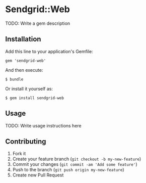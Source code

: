 # Sendgrid::Web

TODO: Write a gem description

## Installation

Add this line to your application's Gemfile:

    gem 'sendgrid-web'

And then execute:

    $ bundle

Or install it yourself as:

    $ gem install sendgrid-web

## Usage

TODO: Write usage instructions here

## Contributing

1. Fork it
2. Create your feature branch (`git checkout -b my-new-feature`)
3. Commit your changes (`git commit -am 'Add some feature'`)
4. Push to the branch (`git push origin my-new-feature`)
5. Create new Pull Request
